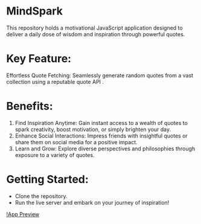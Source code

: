 # MindSpark
This repository holds a motivational JavaScript application designed to deliver a daily dose of wisdom and inspiration through powerful quotes.

# Key Feature:

Effortless Quote Fetching: Seamlessly generate random quotes from a vast collection using a reputable quote API .

# Benefits:

1. Find Inspiration Anytime: Gain instant access to a wealth of quotes to spark creativity, boost motivation, or simply brighten your day.
2. Enhance Social Interactions: Impress friends with insightful quotes or share them on social media for a positive impact.
3. Learn and Grow: Explore diverse perspectives and philosophies through exposure to a variety of quotes.

# Getting Started:

- Clone the repository.
- Run the live server and embark on your journey of inspiration!

[!App Preview](images/quote.png)

